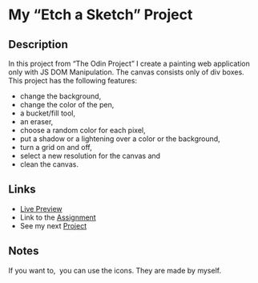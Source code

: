 # My “Etch a Sketch” Project

## Description

In this project from “The Odin Project” I create a painting web application only with JS DOM Manipulation. The canvas consists only of div boxes. <br>
This project has the following features:

- change the background,
- change the color of the pen,
- a bucket/fill tool,
- an eraser,
- choose a random color for each pixel,
- put a shadow or a lightening over a color or the background,
- turn a grid on and off,
- select a new resolution for the canvas and
- clean the canvas.

## Links

- [Live Preview](https://tomsoerr.github.io/odin-etch-a-sketch/)
- Link to the [Assignment](https://www.theodinproject.com/lessons/foundations-etch-a-sketch)
- See my next [Project](https://github.com/TomSoerr/odin-calculator)

## Notes

If you want to,  you can use the icons. They are made by myself.
